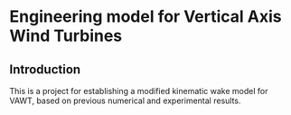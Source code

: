# Engineering model for Vertical Axis Wind Turbines

## Introduction
This is a project for establishing a modified kinematic wake model for VAWT, based on previous numerical and experimental results.

##  

